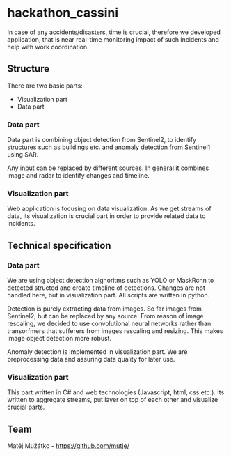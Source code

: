 # hackathon_cassini

In case of any accidents/disasters, time is crucial, therefore we developed application, that is near real-time monitoring impact of such incidents and help with work coordination.

## Structure
There are two basic parts:
- Visualization part
- Data part

### Data part
Data part is combining object detection from Sentinel2, to identify structures such as buildings etc. and anomaly detection from Sentinel1 using SAR. 

Any input can be replaced by different sources. In general it combines image and radar to identify changes and timeline. 

### Visualization part
Web application is focusing on data visualization. As we get streams of data, its visualization is crucial part in order to provide related data to incidents.

## Technical specification
### Data part
We are using object detection alghoritms such as YOLO or MaskRcnn to detected structed and create timeline of detections. Changes are not handled here, but in visualization part. 
All scripts are written in python. 

Detection is purely extracting data from images. So far images from Sentinel2, but can be replaced by any source. From reason of image rescaling, we decided to use convolutional
neural networks rather than transorfmers that sufferers from images rescaling and resizing. This makes image object detection more robust. 

Anomaly detection is implemented in visualization part. We are preprocessing data and assuring data quality for later use. 

### Visualization part
This part written in C# and web technologies (Javascript, html, css etc.). Its written to aggregate streams, put layer on top of each other and visualize crucial parts. 

## Team
Matěj Mužátko - https://github.com/mutje/
